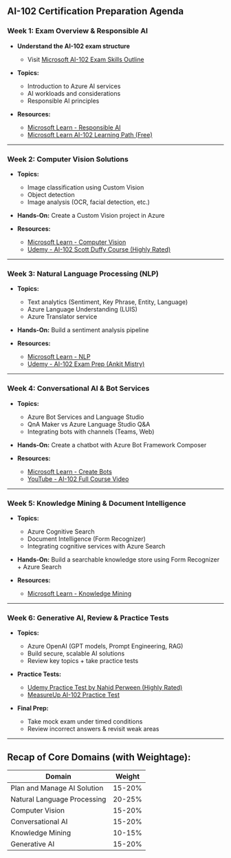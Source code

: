 ## AI-102 Certification Preparation Agenda

### **Week 1: Exam Overview & Responsible AI**

* **Understand the AI-102 exam structure**

  * Visit [Microsoft AI-102 Exam Skills Outline](https://learn.microsoft.com/en-us/certifications/exams/ai-102/)
* **Topics:**

  * Introduction to Azure AI services
  * AI workloads and considerations
  * Responsible AI principles
* **Resources:**

  * [Microsoft Learn - Responsible AI](https://learn.microsoft.com/en-us/azure/architecture/example-scenario/ai/responsible-ai)
  * [Microsoft Learn AI-102 Learning Path (Free)](https://learn.microsoft.com/en-us/training/paths/create-no-code-predictive-models-azure-machine-learning/)

---

### **Week 2: Computer Vision Solutions**

* **Topics:**

  * Image classification using Custom Vision
  * Object detection
  * Image analysis (OCR, facial detection, etc.)
* **Hands-On:** Create a Custom Vision project in Azure
* **Resources:**

  * [Microsoft Learn - Computer Vision](https://learn.microsoft.com/en-us/training/modules/explore-computer-vision-microsoft-azure/)
  * [Udemy - AI-102 Scott Duffy Course (Highly Rated)](https://www.udemy.com/course/ai-102-azure-ai-engineer/) 

---

### **Week 3: Natural Language Processing (NLP)**

* **Topics:**

  * Text analytics (Sentiment, Key Phrase, Entity, Language)
  * Azure Language Understanding (LUIS)
  * Azure Translator service
* **Hands-On:** Build a sentiment analysis pipeline
* **Resources:**

  * [Microsoft Learn - NLP](https://learn.microsoft.com/en-us/training/modules/analyze-text-azure-cognitive-services/)
  * [Udemy - AI-102 Exam Prep (Ankit Mistry)](https://www.udemy.com/course/ai-102-microsoft-azure-ai-engineer-associate-exam-guide/)

---

### **Week 4: Conversational AI & Bot Services**

* **Topics:**

  * Azure Bot Services and Language Studio
  * QnA Maker vs Azure Language Studio Q\&A
  * Integrating bots with channels (Teams, Web)
* **Hands-On:** Create a chatbot with Azure Bot Framework Composer
* **Resources:**

  * [Microsoft Learn - Create Bots](https://learn.microsoft.com/en-us/training/modules/create-bots-microsoft-azure/)
  * [YouTube - AI-102 Full Course Video](https://www.youtube.com/watch?v=scJ4mobwjBQ)

---

### **Week 5: Knowledge Mining & Document Intelligence**

* **Topics:**

  * Azure Cognitive Search
  * Document Intelligence (Form Recognizer)
  * Integrating cognitive services with Azure Search
* **Hands-On:** Build a searchable knowledge store using Form Recognizer + Azure Search
* **Resources:**

  * [Microsoft Learn - Knowledge Mining](https://learn.microsoft.com/en-us/training/modules/explore-knowledge-mining-microsoft-azure/)

---

### **Week 6: Generative AI, Review & Practice Tests**

* **Topics:**

  * Azure OpenAI (GPT models, Prompt Engineering, RAG)
  * Build secure, scalable AI solutions
  * Review key topics + take practice tests
* **Practice Tests:**

  * [Udemy Practice Test by Nahid Perween (Highly Rated)](https://www.udemy.com/course/ai-102-practice-tests/)
  * [MeasureUp AI-102 Practice Test](https://www.measureup.com/Microsoft-AI-102-Designing-and-Implementing-a-Microsoft-Azure-AI-Solution-P3057.aspx)
* **Final Prep:**

  * Take mock exam under timed conditions
  * Review incorrect answers & revisit weak areas

---

## Recap of Core Domains (with Weightage):

| Domain                      | Weight |
| --------------------------- | ------ |
| Plan and Manage AI Solution | 15-20% |
| Natural Language Processing | 20-25% |
| Computer Vision             | 15-20% |
| Conversational AI           | 15-20% |
| Knowledge Mining            | 10-15% |
| Generative AI               | 15-20% |


